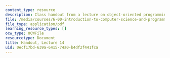 ```yaml
---
content_type: resource
description: Class handout from a lecture on object-oriented programming.
file: /media/courses/6-00-introduction-to-computer-science-and-programming-fall-2008/0ecf17bd639a641574a0b4df2f441fca_lec14.pdf
file_type: application/pdf
learning_resource_types: []
ocw_type: OCWFile
resourcetype: Document
title: Handout, Lecture 14
uid: 0ecf17bd-639a-6415-74a0-b4df2f441fca
---
```

